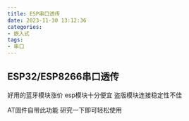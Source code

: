 ```yaml
---
title: ESP串口透传
date: 2023-11-30 13:12:36
categories:
- 嵌入式
tags:
- 串口
---
```


## ESP32/ESP8266串口透传

好用的蓝牙模块涨价 esp模块十分便宜 盗版模块连接稳定性不佳

AT固件自带此功能 研究一下即可轻松使用

<!-- more -->

